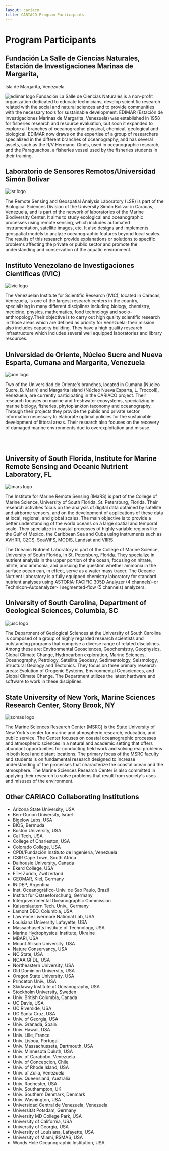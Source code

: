 ```yaml
---
layout: cariaco
title: CARIACO Program Participants
---
```


# Program Participants
## Fundación La Salle de Ciencias Naturales, Estación de Investigaciones Marinas de Margarita,
Isla de Margarita, Venezuela

![edimar logo](edimar_logo.png#left)
Fundación La Salle de Ciencias Naturales is a non-profit organization dedicated to educate technicians, develop scientific research related with the social and natural sciences and to provide communities with the necessary tools for sustainable development. EDIMAR (Estación de Investigaciones Marinas de Margarita, Venezuela) was established in 1958 for fisheries research and resource evaluation, but soon it expanded to explore all branches of oceanography: physical, chemical, geological and biological. EDIMAR now draws on the expertise of a group of researchers specialized in the different branches of oceanography, and has several assets, such as the R/V Hermano. Ginés, used in oceanographic research, and the Paraguachoa, a fisheries vessel used by the fisheries students in their training.

## Laboratorio de Sensores Remotos/Universidad Simón Bolívar

![lsr logo](lsr_logo.png#left)

The Remote Sensing and Geospatial Analysis Laboratory (LSR) is part of the Biological Sciences Division of the University Simón Bolívar in Caracas, Venezuela, and is part of the network of laboratories of the Marine Biodiversity Center. It aims to study ecological and oceanographic processes using remote sensing, which includes automated instrumentation, satellite images, etc. It also designs and implements geospatial models to analyze oceanographic features beyond local scales. The results of this research provide explanations or solutions to specific problems affecting the private or public sector and promote the understanding and conservation of the aquatic environment.

## Instituto Venezolano de Investigaciones Científicas (IVIC)

![ivic logo](ivic_logo.jpg#left)

The Venezuelan Institute for Scientific Research (IVIC), located in Caracas, Venezuela, is one of the largest research centers in the country, specializing in many different disciplines including biology, chemistry, medicine, physics, mathematics, food technology and socio-anthropology.Their objective is to carry out high quality scientific research in those areas which are defined as priority for Venezuela; their mission also includes capacity building. They have a high quality research infrastructure which includes several well equipped laboratories and library resources.

## Universidad de Oriente, Núcleo Sucre and Nueva Esparta, Cumana and Margarita, Venezuela

![uon logo](udo_logo.gif#left)

Two of the Universidad de Oriente's branches, located in Cumana (Núcleo Sucre, B. Marin) and Margarita Island (Núcleo Nueva Esparta, L. Troccoli), Venezuela, are currently participating in the CARIACO project. Their research focuses on marine and freshwater ecosystems, specializing in marine biology, fisheries, phytoplankton taxonomy and oceanography. Through their projects they provide the public and private sector information necessary to elaborate optimal policies for the sustainable development of littoral areas. Their research also focuses on the recovery of damaged marine environments due to overexploitation and misuse.

<br><br>

## University of South Florida, Institute for Marine Remote Sensing and Oceanic Nutrient Laboratory, FL

![imars logo](imars_logo.png#left)

The Institute for Marine Remote Sensing (IMaRS) is part of the College of Marine Science, University of South Florida, St. Petersburg, Florida. Their research activities focus on the analysis of digital data obtained by satellite and airborne sensors, and on the development of applications of these data at local, regional, and global scales. The main objective is to provide a better understanding of the world oceans on a large spatial and temporal scale. They specialize in coastal processes of highly variable regions like the Gulf of Mexico, the Caribbean Sea and Cuba using instruments such as AVHRR, CZCS, SeaWiFS, MODIS, Landsat and VIIRS.

The Oceanic Nutrient Laboratory is part of the College of Marine Science, University of South Florida, in St. Petersburg, Florida. They specialize in nutrient analysis in the upper portion of the ocean, focusing on nitrate, nitrite, and ammonia, and pursuing the question whether ammonia in the surface ocean can, in effect, serve as a water mass tracer. The Oceanic Nutrient Laboratory is a fully equipped chemistry laboratory for standard nutrient analyses using ASTORIA-PACIFIC 305D Analyzer (4 channels)-or Technicon-Autoanalyzer-II segmented-flow (5 channels) analyzers.

## University of South Carolina, Department of Geological Sciences, Columbia, SC

![usc logo](usc_logo.jpg#left)

The Department of Geological Sciences at the University of South Carolina is composed of a group of highly regarded research scientists and outstanding programs that comprise a diverse range of related disciplines. Among these are: Environmental Geosciences, Geochemistry, Geophysics, Global Climate Change, Hydrocarbon exploration, Marine Sciences, Oceanography, Petrology, Satellite Geodesy, Sedimentology, Seismology, Structural Geology and Tectonics. They focus on three primary research areas: Evolution of Orogenic Systems, Environmental Geosciences, and Global Climate Change. The Department utilizes the latest hardware and software to work in these disciplines.

## State University of New York, Marine Sciences Research Center, Stony Brook, NY

![somas logo](somas_logo.jpg#left)

The Marine Sciences Research Center (MSRC) is the State University of New York's center for marine and atmospheric research, education, and public service. The Center focuses on coastal oceanographic processes and atmospheric sciences in a natural and academic setting that offers abundant opportunities for conducting field work and solving real problems in both local and distant locations. The primary focus of the MSRC faculty and students is on fundamental research designed to increase understanding of the processes that characterize the coastal ocean and the atmosphere. The Marine Sciences Research Center is also committed in applying their research to solve problems that result from society's uses and misuses of the environment.

## Other CARIACO Collaborating Institutions

* Arizona State University, USA
* Ben-Gurion University, Israel
* Bigelow Labs, USA
* BIOS, Bermuda
* Boston University, USA
* Cal Tech, USA
* College of Charleston, USA
* Colorado College, USA
* CPDI/Fundación Instituto de Ingeniería, Venezuela
* CSIR Cape Town, South Africa
* Dalhousie University, Canada
* Ekerd College, USA
* ETH Zurich, Zwitzerland
* GEOMAR, Kiel, Germany
* INIDEP, Argentina
* Inst. Oceanográfico-Univ. de Sao Paulo, Brazil
* Institut fur Ostseeforschung, Germany
* Intergovernmental Oceanographic Commission
* Kaiserslautern Tech. Univ., Germany
* Lamont DEO, Columbia, USA
* Lawrence Livermore National Lab, USA
* Louisiana University Lafayette, USA
* Massachusetts Institute of Technology, USA
* Marine Hydrophysical Institute, Ukraine
* MBARI, USA
* Mount Allison University, USA
* Nature Conservancy, USA
* NC State, USA
* NOAA GFDL, USA
* Northeastern University, USA
* Old Dominion University, USA
* Oregon State University, USA
* Princeton Univ., USA
* Skidaway Institute of Oceanography, USA
* Stockholm University, Sweden
* Univ. British Columbia, Canada
* UC Davis, USA
* UC Riverside, USA
* UC Santa Cruz, USA
* Univ. of Georgia, USA
* Univ.  Granada, Spain
* Univ. Hawaii, USA
* Univ. Lille, France
* Univ. Lisboa, Portugal
* Univ. Massachussets, Dartmouth, USA
* Univ. Minnesota Duluth, USA
* Univ. of Carabobo, Venezuela
* Univ. of Concepcion, Chile
* Univ. of Rhode Island, USA
* Univ. of Zulia, Venezuela
* Univ. Queensland, Australia
* Univ. Rochester, USA
* Univ. Southampton, UK
* Univ. Southern Denmark, Denmark
* Univ. Washington, USA
* Universidad Central de Venezuela, Venezuela
* Universität Potsdam, Germany
* University MD College Park, USA
* University of California, USA
* University of Georgia, USA
* University of Louisiana, Lafayette, USA
* University of Miami, RSMAS, USA
* Woods Hole Oceanographic Institution, USA
